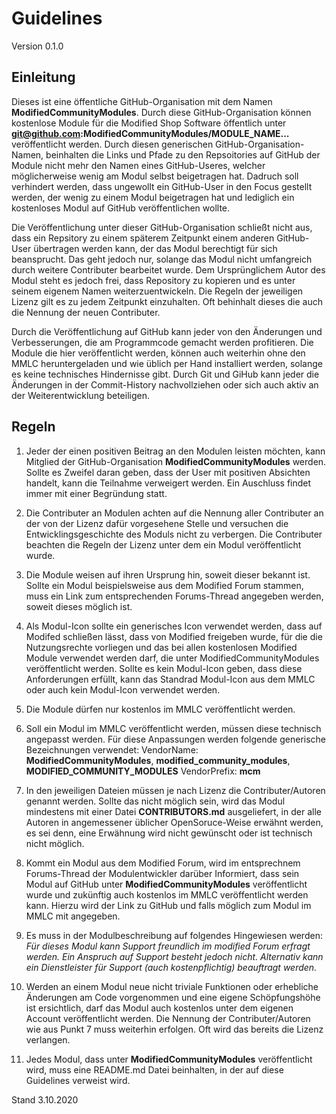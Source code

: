 # Guidelines
Version 0.1.0

## Einleitung
Dieses ist eine öffentliche GitHub-Organisation mit dem Namen **ModifiedCommunityModules**. Durch diese GitHub-Organisation können kostenlose Module für die Modified Shop Software öffentlich unter **git@github.com:ModifiedCommunityModules/MODULE_NAME...** veröffentlicht werden. Durch diesen generischen GitHub-Organisation-Namen, beinhalten die Links und Pfade zu den Repsoitories auf GitHub der Module nicht mehr den Namen eines GitHub-Useres, welcher möglicherweise wenig am Modul selbst beigetragen hat. Dadruch soll verhindert werden, dass  ungewollt ein GitHub-User in den Focus gestellt werden, der wenig zu einem Modul beigetragen hat und lediglich ein kostenloses Modul auf GitHub veröffentlichen wollte.

Die Veröffentlichung unter dieser GitHub-Organisation schließt nicht aus, dass ein Repsitory zu einem späterem Zeitpunkt einem anderen GitHub-User übertragen werden kann, der das Modul berechtigt für sich beansprucht. Das geht jedoch nur, solange das Modul nicht umfangreich durch weitere Contributer bearbeitet wurde. Dem Ursprünglichem Autor des Modul steht es jedoch frei, dass Repository zu kopieren und es unter seinem eigenem Namen weiterzuentwickeln. Die Regeln der jeweiligen Lizenz gilt es zu jedem Zeitpunkt einzuhalten. Oft behinhalt dieses die auch die Nennung der neuen Contributer.

Durch die Veröffentlichung auf GitHub kann jeder von den Änderungen und Verbesserungen, die am Programmcode gemacht werden profitieren. Die Module die hier veröffentlicht werden, können auch weiterhin ohne den MMLC heruntergeladen und wie üblich per Hand installiert werden, solange es keine technisches Hindernisse gibt. Durch Git und GiHub kann jeder die Änderungen in der Commit-History nachvollziehen oder sich auch aktiv an der Weiterentwicklung beteiligen.

## Regeln
1. Jeder der einen positiven Beitrag an den Modulen leisten möchten, kann Mitglied der GitHub-Organisation **ModifiedCommunityModules** werden. Sollte es Zweifel daran geben, dass der User mit positiven Absichten handelt, kann die Teilnahme verweigert werden. Ein Auschluss findet immer mit einer Begründung statt.

2. Die Contributer an Modulen achten auf die Nennung aller Contributer an der von der Lizenz dafür vorgesehene Stelle und versuchen die Entwicklingsgeschichte des Moduls nicht zu verbergen. Die Contributer beachten die Regeln der Lizenz unter dem ein Modul veröffentlicht wurde.

3. Die Module weisen auf ihren Ursprung hin, soweit dieser bekannt ist. Sollte ein Modul beispielsweise aus dem Modified Forum stammen, muss ein Link zum entsprechenden Forums-Thread angegeben werden, soweit dieses möglich ist.

5. Als Modul-Icon sollte ein generisches Icon verwendet werden, dass auf Modifed schließen lässt, dass von Modified freigeben wurde, für die die Nutzungsrechte vorliegen und das bei allen kostenlosen Modified Module verwendet werden darf, die unter ModifiedCommunityModules veröffentlicht werden. Sollte es kein Modul-Icon geben, dass diese Anforderungen erfüllt, kann das Standrad Modul-Icon aus dem MMLC oder auch kein Modul-Icon verwendet werden.

6. Die Module dürfen nur kostenlos im MMLC veröffentlicht werden.

7. Soll ein Modul im MMLC veröffentlicht werden, müssen diese technisch angepasst werden. Für diese Anpassungen werden folgende generische Bezeichnungen verwendet: VendorName: **ModifiedCommunityModules**, **modified_community_modules**, **MODIFIED_COMMUNITY_MODULES**
VendorPrefix: **mcm**

8. In den jeweiligen Dateien müssen je nach Lizenz die Contributer/Autoren genannt werden. Sollte das nicht möglich sein, wird das Modul mindestens mit einer Datei **CONTRIBUTORS.md** ausgeliefert, in der alle Autoren in angemessener üblicher OpenSoruce-Weise erwähnt werden, es sei denn, eine Erwähnung wird nicht gewünscht oder ist technisch nicht möglich.

9. Kommt ein Modul aus dem Modified Forum, wird im entsprechnem Forums-Thread der Modulentwickler darüber Informiert, dass sein Modul auf GitHub unter **ModifiedCommunityModules** veröffentlicht wurde und zukünftig auch kostenlos im MMLC veröffentlicht werden kann. Hierzu wird der Link zu GitHub und falls möglich zum Modul im MMLC mit angegeben.

10. Es muss in der Modulbeschreibung auf folgendes Hingewiesen werden: *Für dieses Modul kann Support freundlich im modified Forum erfragt werden. Ein Anspruch auf Support besteht jedoch nicht. Alternativ kann ein Dienstleister für Support (auch kostenpflichtig) beauftragt werden.*

11. Werden an einem Modul neue nicht triviale Funktionen oder erhebliche Änderungen am Code vorgenommen und eine eigene Schöpfungshöhe ist ersichtlich, darf das Modul auch kostenlos unter dem eigenen Account veröffentlicht werden. Die Nennung der Contributer/Autoren wie aus Punkt 7 muss weiterhin erfolgen. Oft wird das bereits die Lizenz verlangen.

12. Jedes Modul, dass unter **ModifiedCommunityModules** veröffentlicht wird, muss eine README.md Datei beinhalten, in der auf diese Guidelines verweist wird.

Stand 3.10.2020
